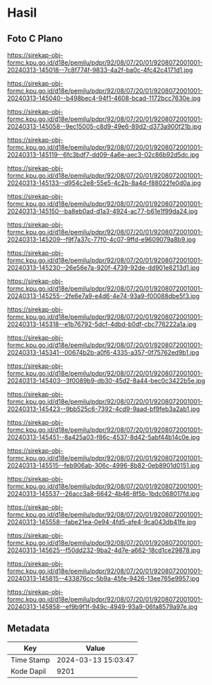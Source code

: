 # Hasil

## Foto C Plano

https://sirekap-obj-formc.kpu.go.id/d18e/pemilu/pdpr/92/08/07/20/01/9208072001001-20240313-145018--7c8f774f-9833-4a2f-ba0c-4fc42c4171d1.jpg

https://sirekap-obj-formc.kpu.go.id/d18e/pemilu/pdpr/92/08/07/20/01/9208072001001-20240313-145040--b498bec4-94f1-4608-bcad-1172bcc7630e.jpg

https://sirekap-obj-formc.kpu.go.id/d18e/pemilu/pdpr/92/08/07/20/01/9208072001001-20240313-145058--9ec15005-c8d9-49e6-89d2-d373a900f21b.jpg

https://sirekap-obj-formc.kpu.go.id/d18e/pemilu/pdpr/92/08/07/20/01/9208072001001-20240313-145119--6fc3bdf7-dd09-4a6e-aec3-02c86b92d5dc.jpg

https://sirekap-obj-formc.kpu.go.id/d18e/pemilu/pdpr/92/08/07/20/01/9208072001001-20240313-145133--d954c2e8-55e5-4c2b-8a4d-f88022fe0d0a.jpg

https://sirekap-obj-formc.kpu.go.id/d18e/pemilu/pdpr/92/08/07/20/01/9208072001001-20240313-145150--ba8eb0ad-d1a3-4924-ac77-b61e1f99da24.jpg

https://sirekap-obj-formc.kpu.go.id/d18e/pemilu/pdpr/92/08/07/20/01/9208072001001-20240313-145209--f9f7a37c-77f0-4c07-9ffd-e9609079a8b9.jpg

https://sirekap-obj-formc.kpu.go.id/d18e/pemilu/pdpr/92/08/07/20/01/9208072001001-20240313-145230--26e56e7a-920f-4739-92de-dd901e6213d1.jpg

https://sirekap-obj-formc.kpu.go.id/d18e/pemilu/pdpr/92/08/07/20/01/9208072001001-20240313-145255--2fe6e7a9-e4d6-4e74-93a9-f00088dbe5f3.jpg

https://sirekap-obj-formc.kpu.go.id/d18e/pemilu/pdpr/92/08/07/20/01/9208072001001-20240313-145318--e1b76792-5dcf-4dbd-b0df-cbc776222a1a.jpg

https://sirekap-obj-formc.kpu.go.id/d18e/pemilu/pdpr/92/08/07/20/01/9208072001001-20240313-145341--00674b2b-a0f6-4335-a357-0f75762ed9b1.jpg

https://sirekap-obj-formc.kpu.go.id/d18e/pemilu/pdpr/92/08/07/20/01/9208072001001-20240313-145403--3f0089b9-db30-45d2-8a44-bec0c3422b5e.jpg

https://sirekap-obj-formc.kpu.go.id/d18e/pemilu/pdpr/92/08/07/20/01/9208072001001-20240313-145423--9bb525c6-7392-4cd9-9aad-bf9feb3a2ab1.jpg

https://sirekap-obj-formc.kpu.go.id/d18e/pemilu/pdpr/92/08/07/20/01/9208072001001-20240313-145451--8a425a03-f86c-4537-8d42-5abf44b14c0e.jpg

https://sirekap-obj-formc.kpu.go.id/d18e/pemilu/pdpr/92/08/07/20/01/9208072001001-20240313-145515--feb906ab-306c-4996-8b82-0eb8901d0151.jpg

https://sirekap-obj-formc.kpu.go.id/d18e/pemilu/pdpr/92/08/07/20/01/9208072001001-20240313-145537--26acc3a8-6642-4b46-8f5b-1bdc068017fd.jpg

https://sirekap-obj-formc.kpu.go.id/d18e/pemilu/pdpr/92/08/07/20/01/9208072001001-20240313-145558--fabe21ea-0e94-4fd5-afe4-9ca043db41fe.jpg

https://sirekap-obj-formc.kpu.go.id/d18e/pemilu/pdpr/92/08/07/20/01/9208072001001-20240313-145625--f50dd232-9ba2-4d7e-a662-18cd1ce29878.jpg

https://sirekap-obj-formc.kpu.go.id/d18e/pemilu/pdpr/92/08/07/20/01/9208072001001-20240313-145815--433876cc-5b9a-45fe-9426-13ee765e9957.jpg

https://sirekap-obj-formc.kpu.go.id/d18e/pemilu/pdpr/92/08/07/20/01/9208072001001-20240313-145858--ef9b9f1f-949c-4949-93a9-06fa8579a97e.jpg


## Metadata

| Key        | Value               |
| ---------- | ------------------- |
| Time Stamp | 2024-03-13 15:03:47 |
| Kode Dapil | 9201                |



